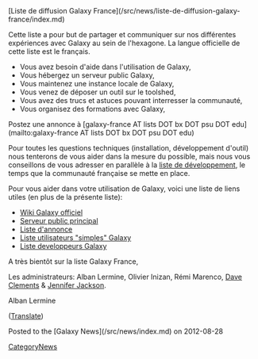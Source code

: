 <div class='newsItemHeader'>[Liste de diffusion Galaxy France](/src/news/liste-de-diffusion-galaxy-france/index.md)</div>

<div class='right'><a href='http://france.list.galaxyproject.org/'><img src="/src/images/logos/GalaxyFranceListSearch.png" alt=""  /></a></div>

Cette liste a pour but de partager et communiquer sur nos différentes expériences avec Galaxy au sein de l'hexagone.
La langue officielle de cette liste est le français.

* Vous avez besoin d'aide dans l'utilisation de Galaxy,
* Vous hébergez un serveur public Galaxy,
* Vous maintenez une instance locale de Galaxy,
* Vous venez de déposer un outil sur le toolshed,
* Vous avez des trucs et astuces pouvant interresser la communauté,
* Vous organisez des formations avec Galaxy,

Postez une annonce à [galaxy-france AT lists DOT bx DOT psu DOT edu](mailto:galaxy-france AT lists DOT bx DOT psu DOT edu)

Pour toutes les questions techniques (installation, développement d'outil) nous tenterons de vous aider dans la mesure du possible, mais nous vous conseillons de vous adresser en parallèle à la [liste de développement](http://dev.list.galaxyproject.org/), le temps que la communauté française se mette en place.

Pour vous aider dans votre utilisation de Galaxy, voici une liste de liens utiles (en plus de la présente liste):

* [Wiki Galaxy officiel](/src/front-page/index.md)
* [Serveur public principal](https://main.g2.bx.psu.edu/)
* [Liste d'annonce](http://announce.list.galaxyproject.org/)
* [Liste utilisateurs "simples" Galaxy](http://user.list.galaxyproject.org/)
* [Liste developpeurs Galaxy](http://dev.list.galaxyproject.org/)

A très bientôt sur la liste Galaxy France,

Les administrateurs: Alban Lermine, Olivier Inizan, Rémi Marenco, [Dave Clements](/src/dave-clements/index.md) & [Jennifer Jackson](/src/jennifer-jackson/index.md).

Alban Lermine

([Translate](http://translate.google.com/translate?u=http%3A%2F%2Fwiki.g2.bx.psu.edu%2FNews%2FListeDeDiffusionGalaxyFrance))

<div class='newsItemFooter'>Posted to the [Galaxy News](/src/news/index.md) on 2012-08-28</div>

[CategoryNews](/src/category-news/index.md)
